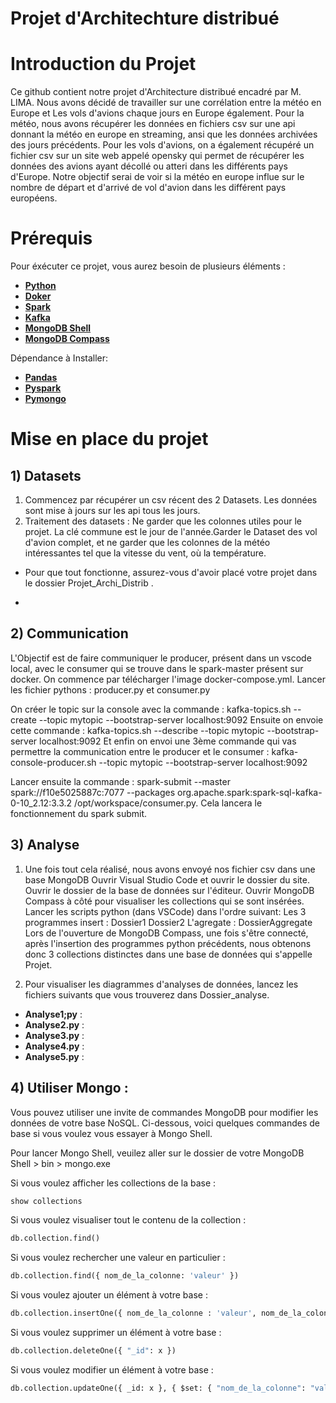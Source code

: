 # Projet d'Architechture distribué

# Introduction du Projet

Ce github contient notre projet d'Architecture distribué encadré par M. LIMA. Nous avons décidé de travailler sur une corrélation entre la météo en Europe et Les vols d'avions chaque jours en Europe également. Pour la météo, nous avons récupérer les données en fichiers csv sur une api donnant la météo en europe en streaming, ansi que les données archivées des jours précédents. Pour les vols d'avions, on a également récupéré un fichier csv sur un site web appelé opensky qui permet de récupérer les données des avions ayant décollé ou atteri dans les différents pays d'Europe. Notre objectif serai de voir si la météo en europe influe sur le nombre de départ et d'arrivé de vol d'avion dans les différent pays européens.

# Prérequis

Pour éxécuter ce projet, vous aurez besoin de plusieurs éléments :
- [**Python**](https://www.python.org/)
- [**Doker**](https://www.docker.com/products/docker-desktop/)
- [**Spark**](https://spark.apache.org/downloads.html)
- [**Kafka**](https://kafka.apache.org/downloads)
- [**MongoDB Shell**](https://www.mongodb.com/try/download/shell)
- [**MongoDB Compass**](https://www.mongodb.com/products/compass)

Dépendance à Installer:
- [**Pandas**](https://pandas.pydata.org/)
- [**Pyspark**](https://pypi.org/project/pyspark/)
- [**Pymongo**](https://www.mongodb.com/docs/drivers/pymongo/)


# Mise en place du projet

## 1) Datasets

1. Commencez par récupérer un csv récent des 2 Datasets. Les données sont mise à jours sur les api tous les jours.
2. Traitement des datasets : Ne garder que les colonnes utiles pour le projet. La clé commune est le jour de l'année.Garder le Dataset des vol d'avion complet, et ne garder que les colonnes de la météo intéressantes tel que la vitesse du vent, où la température.

  - Pour que tout fonctionne, assurez-vous d'avoir placé votre projet dans le dossier Projet_Archi_Distrib . 

  -  
## 2) Communication

L'Objectif est de faire communiquer le producer, présent dans un vscode local, avec le consumer qui se trouve dans le spark-master présent sur docker.
 On commence par télécharger l'image docker-compose.yml.
 Lancer les fichier pythons : producer.py et consumer.py
 
On créer le topic sur la console avec la commande : kafka-topics.sh --create --topic mytopic --bootstrap-server localhost:9092
Ensuite on envoie cette commande : kafka-topics.sh --describe --topic mytopic --bootstrap-server localhost:9092
Et enfin on envoi une 3ème commande qui vas permettre la communication entre le producer et le consumer : kafka-console-producer.sh --topic mytopic --bootstrap-server localhost:9092

Lancer ensuite la commande : spark-submit --master spark://f10e5025887c:7077 --packages org.apache.spark:spark-sql-kafka-0-10_2.12:3.3.2 /opt/workspace/consumer.py. Cela lancera le fonctionnement du spark submit.


## 3) Analyse

1. Une fois tout cela réalisé, nous avons envoyé nos fichier csv dans une base MongoDB
Ouvrir Visual Studio Code et ouvrir le dossier du site.
Ouvrir le dossier de la base de données sur l'éditeur.
Ouvrir MongoDB Compass à côté pour visualiser les collections qui se sont insérées.
Lancer les scripts python (dans VSCode) dans l'ordre suivant:
Les 3 programmes insert :
Dossier1
Dossier2
L'agregate :
DossierAggregate
Lors de l'ouverture de MongoDB Compass, une fois s'être connecté, après l'insertion des programmes python précédents, nous obtenons donc 3 collections distinctes dans une base de données qui s'appelle Projet.

2. Pour visualiser les diagrammes d'analyses de données, lancez les fichiers suivants que vous trouverez dans Dossier_analyse.
  - **Analyse1;py** :
  - **Analyse2.py** :
  - **Analyse3.py** :
  - **Analyse4.py** : 
  - **Analyse5.py** : 


## 4) Utiliser Mongo :
Vous pouvez utiliser une invite de commandes MongoDB pour modifier les données de votre base NoSQL. Ci-dessous, voici quelques commandes de base si vous voulez vous essayer à Mongo Shell.

Pour lancer Mongo Shell, veuilez aller sur le dossier de votre MongoDB Shell > bin > mongo.exe

Si vous voulez afficher les collections de la base :
```python
show collections
```

Si vous voulez visualiser tout le contenu de la collection :
```python
db.collection.find()
```

Si vous voulez rechercher une valeur en particulier :
```python
db.collection.find({ nom_de_la_colonne: 'valeur' })
```

Si vous voulez ajouter un élément à votre base :
```python
db.collection.insertOne({ nom_de_la_colonne : 'valeur', nom_de_la_colonne_2 : 'valeur'})
```

Si vous voulez supprimer un élément à votre base :
```python
db.collection.deleteOne({ "_id": x })
```

Si vous voulez modifier un élément à votre base :
```python
db.collection.updateOne({ _id: x }, { $set: { "nom_de_la_colonne": "valeur" } })
```
